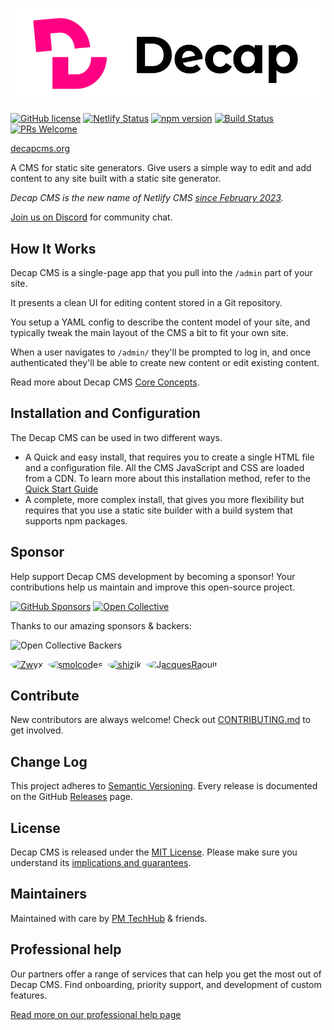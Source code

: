 ![Decap CMS](/img/decap.svg)

[![GitHub license](https://img.shields.io/badge/license-MIT-blue.svg)](https://github.com/decaporg/decap-cms/blob/main/LICENSE) [![Netlify Status](https://api.netlify.com/api/v1/badges/8b87160b-0a11-4f75-8050-1d21bc1cff8c/deploy-status)](https://app.netlify.com/sites/decap-www/deploys) [![npm version](https://img.shields.io/npm/v/decap-cms.svg?style=flat)](https://www.npmjs.com/package/decap-cms) [![Build Status](https://github.com/decaporg/decap-cms/workflows/Node%20CI/badge.svg)](https://github.com/decaporg/decap-cms/actions?query=branch%3Amain+workflow%3A%22Node+CI%22) [![PRs Welcome](https://img.shields.io/badge/PRs-welcome-brightgreen.svg)](https://github.com/decaporg/decap-cms/blob/main/CONTRIBUTING.md)

[decapcms.org](https://www.decapcms.org/)

A CMS for static site generators. Give users a simple way to edit and add content to any site built with a static site generator.

_Decap CMS is the new name of Netlify CMS [since February 2023](https://www.netlify.com/blog/netlify-cms-to-become-decap-cms/)._

<a href="https://decapcms.org/chat">Join us on Discord</a> for community chat.

## How It Works

Decap CMS is a single-page app that you pull into the `/admin` part of your site.

It presents a clean UI for editing content stored in a Git repository.

You setup a YAML config to describe the content model of your site, and typically
tweak the main layout of the CMS a bit to fit your own site.

When a user navigates to `/admin/` they'll be prompted to log in, and once authenticated
they'll be able to create new content or edit existing content.

Read more about Decap CMS [Core Concepts](https://www.decapcms.org/docs/intro/).

## Installation and Configuration

The Decap CMS can be used in two different ways.

* A Quick and easy install, that requires you to create a single HTML file and a configuration file. All the CMS JavaScript and CSS are loaded from a CDN.
  To learn more about this installation method, refer to the [Quick Start Guide](https://www.decapcms.org/docs/quick-start/)
* A complete, more complex install, that gives you more flexibility but requires that you use a static site builder with a build system that supports npm packages.

## Sponsor

Help support Decap CMS development by becoming a sponsor! Your contributions help us maintain and improve this open-source project.

[![GitHub Sponsors](https://img.shields.io/badge/Sponsor-GitHub-ea4aaa?style=for-the-badge&logo=github)](https://github.com/sponsors/decaporg)
[![Open Collective](https://img.shields.io/badge/Sponsor-Open%20Collective-blue?style=for-the-badge&logo=opencollective)](https://opencollective.com/decap)

Thanks to our amazing sponsors & backers:

![Open Collective Backers](https://opencollective.com/decap/backers.svg?limit=30&button=false&avatarHeight=48&width=400)

<!-- sponsors --><a href="https://github.com/Zwyx"><img src="https://github.com/Zwyx.png" width="48px" alt="Zwyx" style="border-radius:50%" /></a> &nbsp;<a href="https://github.com/smolcodes"><img src="https://github.com/smolcodes.png" width="48px" alt="smolcodes" style="border-radius:50%" /></a> &nbsp;<a href="https://github.com/shizik"><img src="https://github.com/shizik.png" width="48px" alt="shizik" style="border-radius:50%" /></a> &nbsp;<a href="https://github.com/JacquesRaoult"><img src="https://github.com/JacquesRaoult.png" width="48px" alt="JacquesRaoult" style="border-radius:50%" /></a> &nbsp;<!-- sponsors -->

## Contribute

New contributors are always welcome! Check out [CONTRIBUTING.md](https://github.com/decaporg/decap-cms/blob/main/CONTRIBUTING.md) to get involved.

## Change Log

This project adheres to [Semantic Versioning](http://semver.org/).
Every release is documented on the GitHub [Releases](https://github.com/decaporg/decap-cms/releases) page.

## License

Decap CMS is released under the [MIT License](LICENSE).
Please make sure you understand its [implications and guarantees](https://writing.kemitchell.com/2016/09/21/MIT-License-Line-by-Line.html).

## Maintainers

Maintained with care by <a href="https://techhub.p-m.si/">PM TechHub</a> & friends.

## Professional help

Our partners offer a range of services that can help you get the most out of Decap CMS. Find onboarding, priority support, and development of custom features.

[Read more on our professional help page](https://decapcms.org/services/)
